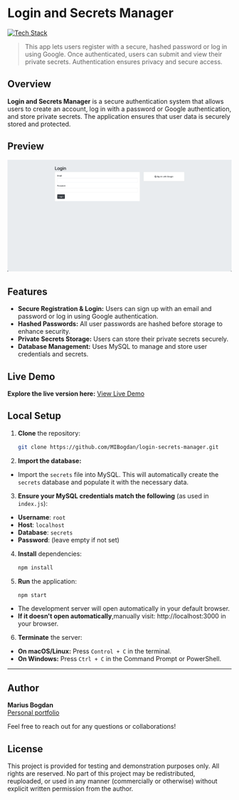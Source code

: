 # Login and Secrets Manager


[![Tech Stack](https://img.shields.io/badge/EJS%20%7C%20CSS%20%7C%20JavaScript%20%7C%20Node.js%20%7C%20MySQL-black?style=flat-square)](#)
> This app lets users register with a secure, hashed password or log in using Google. Once authenticated, users can submit and view their private secrets. Authentication ensures privacy and secure access.

## Overview

**Login and Secrets Manager** is a secure authentication system that allows users to create an account, log in with a password or Google authentication, and store private secrets. The application ensures that user data is securely stored and protected.

## Preview

<p align="center">
  <img src="preview.png" alt="Project Preview" width="600">
</p>

## Features

- **Secure Registration & Login:** Users can sign up with an email and password or log in using Google authentication.
- **Hashed Passwords:** All user passwords are hashed before storage to enhance security.
- **Private Secrets Storage:** Users can store their private secrets securely.
- **Database Management:** Uses MySQL to manage and store user credentials and secrets.

## Live Demo

**Explore the live version here:** [View Live Demo](https://marius-bogdan.com/projects/login-secrets-manager/)

## Local Setup

1. **Clone** the repository:
   ```bash
   git clone https://github.com/MIBogdan/login-secrets-manager.git
   ```
2. **Import the database:** 
- Import the `secrets` file into MySQL. This will automatically create the `secrets` database and populate it with the necessary data.


3. **Ensure your MySQL credentials match the following** (as used in `index.js`):
- **Username**: `root`
- **Host**: `localhost`
- **Database**: `secrets`
- **Password**: (leave empty if not set)


4. **Install** dependencies:
   ```bash
   npm install
   ```

5. **Run** the application:
   ```bash
   npm start
   ```
- The development server will open automatically in your default browser.
- **If it doesn't open automatically**,manually visit: http://localhost:3000 in your browser.

6. **Terminate** the server:
- **On macOS/Linux:** Press `Control + C` in the terminal. 
- **On Windows:** Press `Ctrl + C` in the Command Prompt or PowerShell. 
---

## Author

**Marius Bogdan**  
[Personal portfolio](https://marius-bogdan.com/)

Feel free to reach out for any questions or collaborations!

## License

This project is provided for testing and demonstration purposes only. All rights are reserved. No part of this project may be redistributed, reuploaded, or used in any manner (commercially or otherwise) without explicit written permission from the author.
